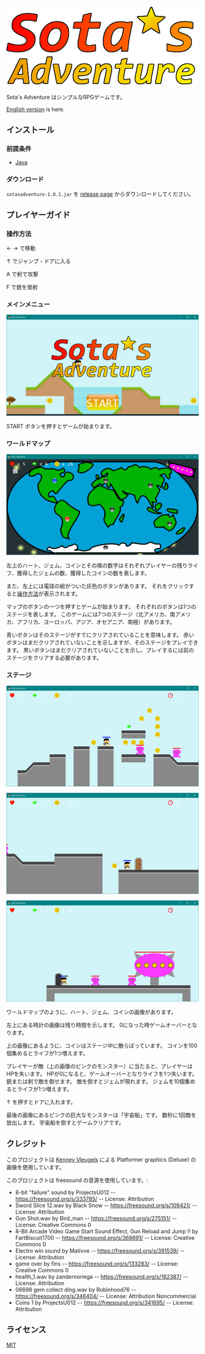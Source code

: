 ![Sota's Adventure](https://raw.githubusercontent.com/sotanishy/sotasadventure/master/resources/images/logo.png)

Sota's Adventure はシンプルなRPGゲームです。

[English version](README.md) is here.

## インストール

### 前提条件

* [Java](https://java.com/ja/download/)

### ダウンロード

`sotasadventure-1.0.1.jar` を [release page](https://github.com/sotanishy/sotasadventure/releases/latest) からダウンロードしてください。

## プレイヤーガイド

### <a name="howtooperate"></a>操作方法

&#x2190; &#x2192; で移動

&#x2191; でジャンプ・ドアに入る

A で剣で攻撃

F で銃を発射

### メインメニュー

![Main menu image](https://raw.githubusercontent.com/sotanishy/sotasadventure/master/resources/example/mainmenu.png)

START ボタンを押すとゲームが始まります。

### ワールドマップ

![World map image](https://raw.githubusercontent.com/sotanishy/sotasadventure/master/resources/example/worldmap.png)

左上のハート、ジェム、コインとその隣の数字はそれぞれプレイヤーの残りライフ、獲得したジェムの数、獲得したコインの数を表します。

また、左上には電球の絵がついた灰色のボタンがあります。 それをクリックすると[操作方法](#howtooperate)が表示されます。

マップのボタンの一つを押すとゲームが始まります。 それぞれのボタンは1つのステージを表します。 このゲームには7つのステージ（北アメリカ、南アメリカ、アフリカ、ヨーロッパ、アジア、オセアニア、南極）があります。

青いボタンはそのステージがすでにクリアされていることを意味します。 赤いボタンはまだクリアされていないことを示しますが、そのステージをプレイできます。 黒いボタンはまだクリアされていないことを示し、プレイするには前のステージをクリアする必要があります。

### ステージ

![Stage image](https://raw.githubusercontent.com/sotanishy/sotasadventure/master/resources/example/stage1.png)

![Stage image](https://raw.githubusercontent.com/sotanishy/sotasadventure/master/resources/example/stage2.png)

![Stage image](https://raw.githubusercontent.com/sotanishy/sotasadventure/master/resources/example/stage3.png)

ワールドマップのように、ハート、ジェム、コインの画像があります。

左上にある時計の画像は残り時間を示します。 0になった時ゲームオーバーとなります。

上の画像にあるように、コインはステージ中に散らばっています。 コインを100個集めるとライフが1つ増えます。

プレイヤーが敵（上の画像のピンクのモンスター）に当たると、プレイヤーはHPを失います。 HPが0になると、ゲームオーバーとなりライフを1つ失います。 銃または剣で敵を倒せます。 敵を倒すとジェムが現れます。 ジェムを10個集めるとライフが1つ増えます。


&#x2191; を押すとドアに入れます。

最後の画像にあるピンクの巨大なモンスターは「宇宙船」です。 数秒に1回敵を放出します。 宇宙船を倒すとゲームクリアです。

## クレジット

このプロジェクトは [Kenney Vleugels](https://kenney.nl) による Platformer graphics (Deluxe) の画像を使用しています。

このプロジェクトは freesound の音源を使用しています。:

* 8-bit "failure" sound by ProjectsU012 -- https://freesound.org/s/333785/ -- License: Attribution
* Sword Slice 12.wav by Black Snow -- https://freesound.org/s/109421/ -- License: Attribution
* Gun Shot.wav by Bird_man -- https://freesound.org/s/275151/ -- License: Creative Commons 0
* 8-Bit Arcade Video Game Start Sound Effect, Gun Reload and Jump !! by FartBiscuit1700 -- https://freesound.org/s/368691/ -- License: Creative Commons 0
* Electro win sound by Mativve -- https://freesound.org/s/391539/ -- License: Attribution
* game over by fins -- https://freesound.org/s/133283/ -- License: Creative Commons 0
* health_1.wav by zandernoriega -- https://freesound.org/s/162387/ -- License: Attribution
* 06698 gem collect ding.wav by Robinhood76 -- https://freesound.org/s/346404/ -- License: Attribution Noncommercial
* Coins 1 by ProjectsU012 -- https://freesound.org/s/341695/ -- License: Attribution

## ライセンス
[MIT](LICENSE.md)
